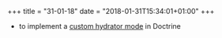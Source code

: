 +++
title = "31-01-18"
date = "2018-01-31T15:34:01+01:00"
+++

* to implement a [custom hydrator mode](http://docs.doctrine-project.org/projects/doctrine-orm/en/latest/reference/dql-doctrine-query-language.html#custom-hydration-modes) in Doctrine
